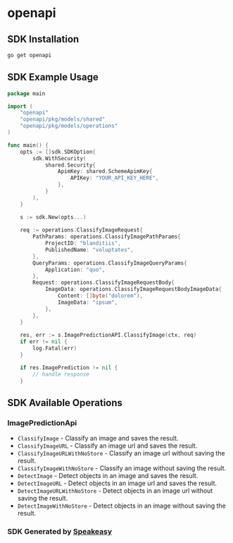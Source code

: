 # openapi

<!-- Start SDK Installation -->
## SDK Installation

```bash
go get openapi
```
<!-- End SDK Installation -->

## SDK Example Usage
<!-- Start SDK Example Usage -->
```go
package main

import (
    "openapi"
    "openapi/pkg/models/shared"
    "openapi/pkg/models/operations"
)

func main() {
    opts := []sdk.SDKOption{
        sdk.WithSecurity(
            shared.Security{
                ApimKey: shared.SchemeApimKey{
                    APIKey: "YOUR_API_KEY_HERE",
                },
            }
        ),
    }

    s := sdk.New(opts...)
    
    req := operations.ClassifyImageRequest{
        PathParams: operations.ClassifyImagePathParams{
            ProjectID: "blanditiis",
            PublishedName: "voluptates",
        },
        QueryParams: operations.ClassifyImageQueryParams{
            Application: "quo",
        },
        Request: operations.ClassifyImageRequestBody{
            ImageData: operations.ClassifyImageRequestBodyImageData{
                Content: []byte("dolorem"),
                ImageData: "ipsum",
            },
        },
    }
    
    res, err := s.ImagePredictionAPI.ClassifyImage(ctx, req)
    if err != nil {
        log.Fatal(err)
    }

    if res.ImagePrediction != nil {
        // handle response
    }
```
<!-- End SDK Example Usage -->

<!-- Start SDK Available Operations -->
## SDK Available Operations

### ImagePredictionApi

* `ClassifyImage` - Classify an image and saves the result.
* `ClassifyImageURL` - Classify an image url and saves the result.
* `ClassifyImageURLWithNoStore` - Classify an image url without saving the result.
* `ClassifyImageWithNoStore` - Classify an image without saving the result.
* `DetectImage` - Detect objects in an image and saves the result.
* `DetectImageURL` - Detect objects in an image url and saves the result.
* `DetectImageURLWithNoStore` - Detect objects in an image url without saving the result.
* `DetectImageWithNoStore` - Detect objects in an image without saving the result.

<!-- End SDK Available Operations -->

### SDK Generated by [Speakeasy](https://docs.speakeasyapi.dev/docs/using-speakeasy/client-sdks)
